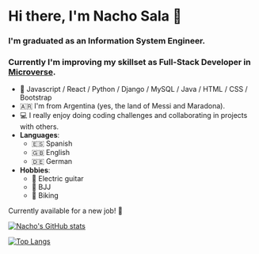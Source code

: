 # Hi there, I'm Nacho Sala 👋

### I'm graduated as an Information System Engineer. 
### Currently I'm improving my skillset as Full-Stack Developer in [Microverse](https://www.microverse.org/).

* 📖 Javascript / React / Python / Django / MySQL / Java / HTML / CSS / Bootstrap 
* 🇦🇷 I'm from Argentina (yes, the land of Messi and Maradona).
* 💻 I really enjoy doing coding challenges and collaborating in projects with others.
* **Languages**: 
  - 🇪🇸 Spanish 
  - 🇬🇧 English
  - 🇩🇪 German
* **Hobbies**: 
  - 🎸 Electric guitar 
  - 🥋 BJJ 
  - 🚴 Biking

Currently available for a new job! 💪

[![Nacho's GitHub stats](https://github-readme-stats.vercel.app/api?username=nachosala89&count_private=true&show_icons=true&theme=dark)](https://github.com/anuraghazra/github-readme-stats)

[![Top Langs](https://github-readme-stats.vercel.app/api/top-langs/?username=nachosala89&langs_count=4&theme=dark&layout=compact)](https://github.com/anuraghazra/github-readme-stats)
